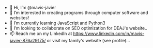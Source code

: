 - 👋 Hi, I’m @mavis-javier
- 👀 I’m interested in creating programs through computer software and websites!
- 🌱 I’m currently learning JavaScript and Python3
- 💞️ I’m looking to collaborate on SEO optimization for DEAJ's website..
- 📫 Reach me on my LinkedIn at https://www.linkedin.com/in/mavis-javier-876a29175/ or visit my family's website (see profile)...

<!---
mavis-javier/mavis-javier is a ✨ special ✨ repository because its `README.md` (this file) appears on your GitHub profile.
You can click the Preview link to take a look at your changes.
--->
